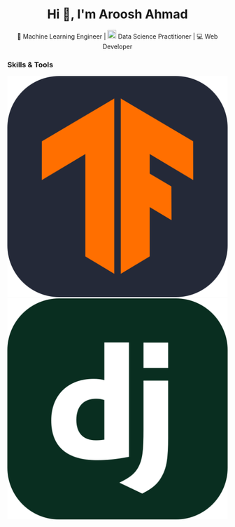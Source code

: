 <h1 align="center">Hi 👋, I'm Aroosh Ahmad</h1>

<p align="center">🤖 Machine Learning Engineer | <img src="https://github.com/FortAwesome/Font-Awesome/blob/6.x/svgs/solid/chart-column.svg" width="20px" height="20px" />  Data Science Practitioner |  💻 Web Developer</p>

<h3>Skills & Tools </h3>
<p><img src="https://github.com/tandpfun/skill-icons/blob/main/icons/TensorFlow-Dark.svg" /> <img src="https://github.com/tandpfun/skill-icons/blob/main/icons/Django.svg" /></p>
  
  




